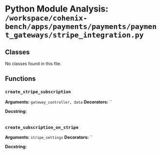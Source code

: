 # Python Module Analysis: `/workspace/cohenix-bench/apps/payments/payments/payment_gateways/stripe_integration.py`

## Classes

No classes found in this file.


## Functions

### `create_stripe_subscription`
**Arguments:** `gateway_controller, data`
**Decorators:** ``

**Docstring:**
```

```
### `create_subscription_on_stripe`
**Arguments:** `stripe_settings`
**Decorators:** ``

**Docstring:**
```

```

